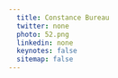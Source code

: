 ```yaml
---
  title: Constance Bureau
  twitter: none
  photo: 52.png
  linkedin: none
  keynotes: false
  sitemap: false
---
```


